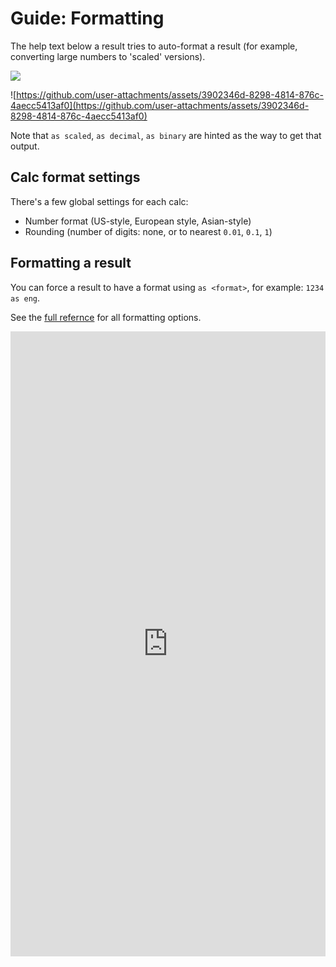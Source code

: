 # Guide: Formatting

The help text below a result tries to auto-format a result (for example, converting large numbers to 'scaled' versions).

![](https://github.com/user-attachments/assets/cf47c1b7-8449-4390-b993-9f0368175e3a)

![https://github.com/user-attachments/assets/3902346d-8298-4814-876c-4aecc5413af0](https://github.com/user-attachments/assets/3902346d-8298-4814-876c-4aecc5413af0)

Note that `as scaled`, `as decimal`, `as binary` are hinted as the way to get that output.

## Calc format settings

There's a few global settings for each calc:

* Number format (US-style, European style, Asian-style)
* Rounding (number of digits: none, or to nearest `0.01`, `0.1`, `1`)

## Formatting a result

You can force a result to have a format using `as <format>`, for example: `1234 as eng`.

See the [full refernce](/reference.html) for all formatting options.

<iframe src="https://instacalc.com/57432/embed" width="100%" height="1000" frameborder="0"></iframe>
